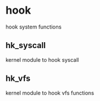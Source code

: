 # hook
hook system functions

## hk_syscall
kernel module to hook syscall

## hk_vfs
kernel module to hook vfs functions

